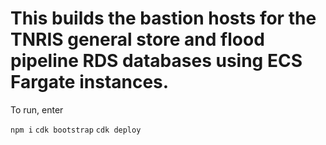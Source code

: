 # This builds the bastion hosts for the TNRIS general store and flood pipeline RDS databases using ECS Fargate instances.

To run, enter

`npm i`
`cdk bootstrap`
`cdk deploy`
